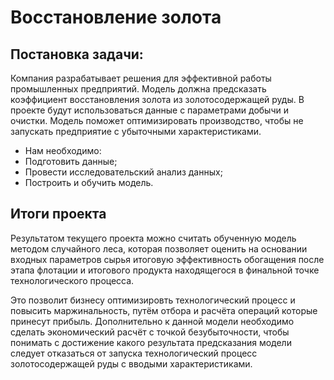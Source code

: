 # Восстановление золота
## Постановка задачи:
Компания разрабатывает решения для эффективной работы промышленных предприятий.
Модель должна предсказать коэффициент восстановления золота из золотосодержащей руды. В проекте будут использоваться данные с параметрами добычи и очистки.
Модель поможет оптимизировать производство, чтобы не запускать предприятие с убыточными характеристиками.
- Нам необходимо:
- Подготовить данные; 
- Провести исследовательский анализ данных; 
- Построить и обучить модель.
## Итоги проекта

Результатом текущего проекта можно считать обученную модель методом случайного леса, которая позволяет оценить на основании входных параметров сырья итоговую эффективность обогащения после этапа флотации и итогового продукта находящегося в финальной точке технологического процесса.

Это позволит бизнесу оптимизировть технологический процесс и повысить маржинальность, путём отбора и расчёта операций которые принесут прибыль. Дополнительно к данной модели необходимо сделать экономический расчёт с точкой безубыточности, чтобы понимать с достижение какого результата предсказания модели следует отказаться от запуска технологический процесс золотосодержащей руды с вводыми характеристиками. 
